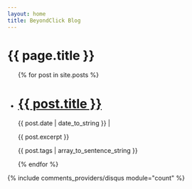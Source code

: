```yaml
---
layout: home
title: BeyondClick Blog
---
```

<h1>{{ page.title }}</h1>

<ul class="posts">
  {% for post in site.posts %}
    <li class="post" itemscope itemtype="http://schema.org/Article">
      <h1 itemprop="name"><a href="{{ post.url }}" class="anchor">{{ post.title }}</a></h1>
      <p>
        <span itemprop="datePublished" content="{{ post.date | date: "%Y-%m-%d"}}">{{ post.date | date_to_string }}</span> |
        <a href="{{ post.url }}#disqus_thread"></a>
      </p>
      <p itemprop="headline">
        {{ post.excerpt }}
      </p>
      <p class="tags" itemprop="keywords">
        {{ post.tags | array_to_sentence_string }}
      </p>
    </li>
  {% endfor %}
</ul>

{% include comments_providers/disqus module="count" %}
